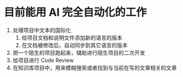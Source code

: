 # 目前能用 AI 完全自动化的工作

1. 处理项目中文本的国际化
   1. 给项目文档和说明文件添加新的语言的版本
   2. 在文档被修改后，自动同步到其它语言的版本
2. 把一个陌生的项目跑起来，辅助进行陌生项目的二次开发
3. 给项目进行 Code Review
4. 在知识库项目中，用来模糊搜索或者找到与当前在写的文章相关的文章
